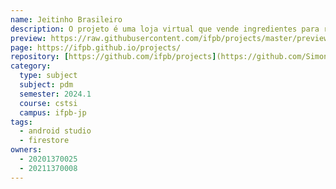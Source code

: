 ```yaml
---
name: Jeitinho Brasileiro
description: O projeto é uma loja virtual que vende ingredientes para receitas típicas brasileiras
preview: https://raw.githubusercontent.com/ifpb/projects/master/preview.png
page: https://ifpb.github.io/projects/
repository: [https://github.com/ifpb/projects](https://github.com/SimonLucena/ProjetoJeitinho_Brasileiro)
category:
  type: subject
  subject: pdm
  semester: 2024.1
  course: cstsi
  campus: ifpb-jp
tags:
  - android studio
  - firestore
owners:
  - 20201370025
  - 20211370008
---
```

